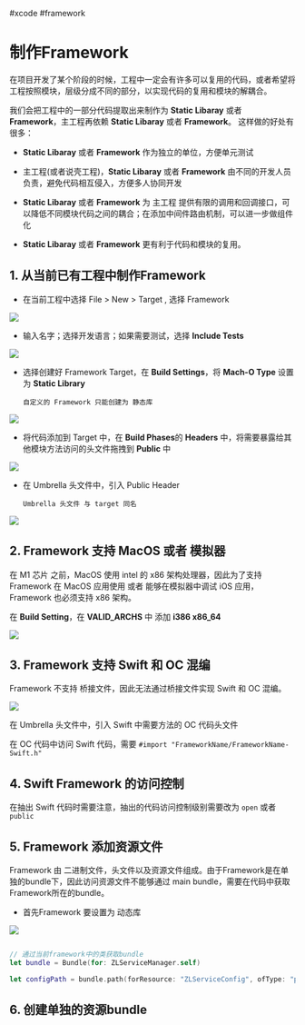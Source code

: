 #xcode
#framework

# 制作Framework

在项目开发了某个阶段的时候，工程中一定会有许多可以复用的代码，或者希望将工程按照模块，层级分成不同的部分，以实现代码的复用和模块的解耦合。

我们会把工程中的一部分代码提取出来制作为 **Static Libaray** 或者 **Framework**，主工程再依赖 **Static Libaray** 或者 **Framework**。 这样做的好处有很多：

- **Static Libaray** 或者 **Framework** 作为独立的单位，方便单元测试

- 主工程(或者说壳工程)，**Static Libaray** 或者 **Framework** 由不同的开发人员负责，避免代码相互侵入，方便多人协同开发

- **Static Libaray** 或者 **Framework** 为 主工程 提供有限的调用和回调接口，可以降低不同模块代码之间的耦合；在添加中间件路由机制，可以进一步做组件化

- **Static Libaray** 或者 **Framework**  更有利于代码和模块的复用。

## 1. 从当前已有工程中制作Framework 

- 在当前工程中选择 File > New > Target , 选择 Framework

![](https://pic.existorlive.cn/%E6%88%AA%E5%B1%8F2020-12-30%20%E4%B8%8B%E5%8D%889.18.39.png)

- 输入名字；选择开发语言；如果需要测试，选择 **Include Tests**

![](https://pic.existorlive.cn/%E6%88%AA%E5%B1%8F2020-12-30%20%E4%B8%8B%E5%8D%889.21.02.png)

- 选择创建好 Framework Target，在 **Build Settings**，将 **Mach-O Type** 设置为 **Static Library**
  
      自定义的 Framework 只能创建为 静态库

![](https://pic.existorlive.cn/%E6%88%AA%E5%B1%8F2020-12-30%20%E4%B8%8A%E5%8D%883.50.17.png)

- 将代码添加到 Target 中，在 **Build Phases**的 **Headers** 中，将需要暴露给其他模块方法访问的头文件拖拽到 **Public** 中

![](https://pic.existorlive.cn/%E6%88%AA%E5%B1%8F2020-12-30%20%E4%B8%8A%E5%8D%883.52.55.png)

- 在 Umbrella 头文件中，引入 Public Header

      Umbrella 头文件 与 target 同名

![](https://pic.existorlive.cn/%E6%88%AA%E5%B1%8F2020-12-30%20%E4%B8%8B%E5%8D%889.31.40.png)



## 2. Framework 支持 MacOS 或者 模拟器

在 M1 芯片 之前，MacOS 使用 intel 的 x86
 架构处理器，因此为了支持 Framework 在 MacOS 应用使用 或者 能够在模拟器中调试 iOS 应用，Framework 也必须支持 x86 架构。

在 **Build Setting**，在 **VALID_ARCHS** 中 添加 **i386 x86_64**

![](https://pic.existorlive.cn/%E6%88%AA%E5%B1%8F2020-12-30%20%E4%B8%8A%E5%8D%883.51.37.png)


## 3. Framework 支持 Swift 和 OC 混编

Framework 不支持 桥接文件，因此无法通过桥接文件实现 Swift 和 OC 混编。

![](https://pic.existorlive.cn/%E6%88%AA%E5%B1%8F2020-12-30%20%E4%B8%8B%E5%8D%888.21.18.png)


在 Umbrella 头文件中，引入 Swift 中需要方法的 OC 代码头文件

在 OC 代码中访问 Swift 代码，需要 `#import "FrameworkName/FrameworkName-Swift.h"`


## 4. Swift Framework 的访问控制

在抽出 Swift 代码时需要注意，抽出的代码访问控制级别需要改为 `open` 或者 `public`


## 5. Framework 添加资源文件

Framework 由 二进制文件，头文件以及资源文件组成。由于Framework是在单独的bundle下，因此访问资源文件不能够通过 main bundle，需要在代码中获取 Framework所在的bundle。

- 首先Framework 要设置为 动态库

![](https://pic.existorlive.cn/%E6%88%AA%E5%B1%8F2021-02-01%20%E4%B8%8A%E5%8D%883.01.27.png)


```swift

// 通过当前framework中的类获取bundle
let bundle = Bundle(for: ZLServiceManager.self)

let configPath = bundle.path(forResource: "ZLServiceConfig", ofType: "plist")

```


## 6. 创建单独的资源bundle